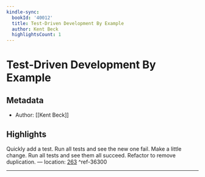 ```yaml
---
kindle-sync:
  bookId: '40012'
  title: Test-Driven Development By Example
  author: Kent Beck
  highlightsCount: 1
---
```

# Test-Driven Development By Example
## Metadata
* Author: [[Kent Beck]]

## Highlights
Quickly add a test. Run all tests and see the new one fail. Make a little change. Run all tests and see them all succeed. Refactor to remove duplication. — location: [263]() ^ref-36300

---
